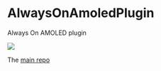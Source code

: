 # AlwaysOnAmoledPlugin
Always On AMOLED plugin

<a target="_blank" href="https://www.paypal.me/javiersantos" title="Donate using PayPal"><img src="https://img.shields.io/badge/paypal-donate-yellow.svg" /></a>

The [main repo](https://github.com/rosenpin/AlwaysOnDisplayAmoled)
